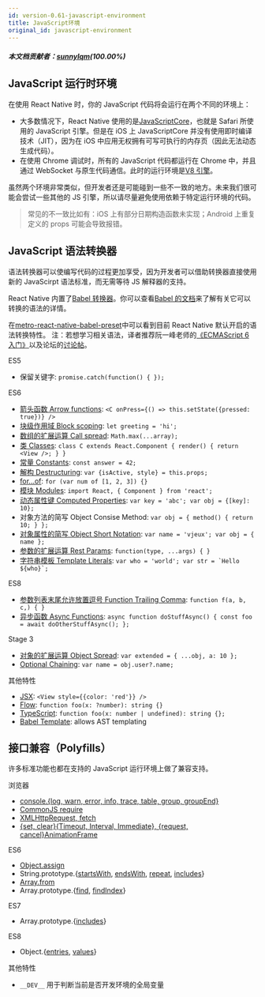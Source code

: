 ```yaml
---
id: version-0.61-javascript-environment
title: JavaScript环境
original_id: javascript-environment
---
```


##### 本文档贡献者：[sunnylqm](https://github.com/search?q=sunnylqm%40qq.com+in%3Aemail&type=Users)(100.00%)

## JavaScript 运行时环境

在使用 React Native 时，你的 JavaScript 代码将会运行在两个不同的环境上：

- 大多数情况下，React Native 使用的是[JavaScriptCore](http://trac.webkit.org/wiki/JavaScriptCore)，也就是 Safari 所使用的 JavaScript 引擎。但是在 iOS 上 JavaScriptCore 并没有使用即时编译技术（JIT），因为在 iOS 中应用无权拥有可写可执行的内存页（因此无法动态生成代码）。
- 在使用 Chrome 调试时，所有的 JavaScript 代码都运行在 Chrome 中，并且通过 WebSocket 与原生代码通信。此时的运行环境是[V8 引擎](https://v8.dev)。

虽然两个环境非常类似，但开发者还是可能碰到一些不一致的地方。未来我们很可能会尝试一些其他的 JS 引擎，所以请尽量避免使用依赖于特定运行环境的代码。

> 常见的不一致比如有：iOS 上有部分日期构造函数未实现；Android 上重复定义的 props 可能会导致报错。

## JavaScript 语法转换器

语法转换器可以使编写代码的过程更加享受，因为开发者可以借助转换器直接使用新的 JavaScirpt 语法标准，而无需等待 JS 解释器的支持。

React Native 内置了[Babel 转换器](https://babeljs.io)。你可以查看[Babel 的文档](https://babeljs.io/docs/plugins/#transform-plugins)来了解有关它可以转换的语法的详情。

在[metro-react-native-babel-preset](https://github.com/facebook/metro/tree/master/packages/metro-react-native-babel-preset)中可以看到目前 React Native 默认开启的语法转换特性。
注：若想学习相关语法，译者推荐阮一峰老师的[《ECMAScript 6 入门》](http://es6.ruanyifeng.com/)以及论坛的[讨论帖](http://bbs.reactnative.cn/topic/15)。

ES5

- 保留关键字: `promise.catch(function() { });`

ES6

- [箭头函数 Arrow functions](http://babeljs.io/docs/learn-es2015/#arrows): `<C onPress={() => this.setState({pressed: true})} />`
- [块级作用域 Block scoping](https://babeljs.io/docs/learn-es2015/#let-const): `let greeting = 'hi';`
- [数组的扩展运算 Call spread](http://babeljs.io/docs/learn-es2015/#default-rest-spread): `Math.max(...array);`
- [类 Classes](http://babeljs.io/docs/learn-es2015/#classes): `class C extends React.Component { render() { return <View />; } }`
- [常量 Constants](https://babeljs.io/docs/learn-es2015/#let-const): `const answer = 42;`
- [解构 Destructuring](http://babeljs.io/docs/learn-es2015/#destructuring): `var {isActive, style} = this.props;`
- [for...of](https://developer.mozilla.org/en-US/docs/Web/JavaScript/Reference/Statements/for...of): `for (var num of [1, 2, 3]) {}`
- [模块 Modules](http://babeljs.io/docs/learn-es2015/#modules): `import React, { Component } from 'react';`
- [动态属性键 Computed Properties](http://babeljs.io/docs/learn-es2015/#enhanced-object-literals): `var key = 'abc'; var obj = {[key]: 10};`
- 对象方法的简写 Object Consise Method: `var obj = { method() { return 10; } };`
- [对象属性的简写 Object Short Notation](http://babeljs.io/docs/learn-es2015/#enhanced-object-literals): `var name = 'vjeux'; var obj = { name };`
- [参数的扩展运算 Rest Params](https://github.com/sebmarkbage/ecmascript-rest-spread): `function(type, ...args) { }`
- [字符串模板 Template Literals](http://babeljs.io/docs/learn-es2015/#template-strings): `` var who = 'world'; var str = `Hello ${who}`; ``

ES8

- [参数列表末尾允许放置逗号 Function Trailing Comma](https://github.com/jeffmo/es-trailing-function-commas): `function f(a, b, c,) { }`
- [异步函数 Async Functions](https://github.com/tc39/ecmascript-asyncawait): `async function doStuffAsync() { const foo = await doOtherStuffAsync(); };`

Stage 3

- [对象的扩展运算 Object Spread](https://github.com/tc39/proposal-object-rest-spread): `var extended = { ...obj, a: 10 };`
- [Optional Chaining](https://github.com/tc39/proposal-optional-chaining): `var name = obj.user?.name;`

其他特性

- [JSX](https://reactjs.org/docs/jsx-in-depth.html): `<View style={{color: 'red'}} />`
- [Flow](http://flowtype.org/): `function foo(x: ?number): string {}`
- [TypeScript](https://www.typescriptlang.org/): `function foo(x: number | undefined): string {};`
- [Babel Template](https://babeljs.io/docs/en/babel-template): allows AST templating

## 接口兼容（Polyfills）

许多标准功能也都在支持的 JavaScript 运行环境上做了兼容支持。

浏览器

- [console.{log, warn, error, info, trace, table, group, groupEnd}](https://developer.chrome.com/devtools/docs/console-api)
- [CommonJS require](https://nodejs.org/docs/latest/api/modules.html)
- [XMLHttpRequest, fetch](network.md#content)
- [{set, clear}{Timeout, Interval, Immediate}, {request, cancel}AnimationFrame](timers.md#content)

ES6

- [Object.assign](https://developer.mozilla.org/en-US/docs/Web/JavaScript/Reference/Global_Objects/Object/assign)
- String.prototype.{[startsWith](https://developer.mozilla.org/en-US/docs/Web/JavaScript/Reference/Global_Objects/String/startsWith), [endsWith](https://developer.mozilla.org/en-US/docs/Web/JavaScript/Reference/Global_Objects/String/endsWith), [repeat](https://developer.mozilla.org/en-US/docs/Web/JavaScript/Reference/Global_Objects/String/repeat), [includes](https://developer.mozilla.org/en-US/docs/Web/JavaScript/Reference/Global_Objects/String/includes)}
- [Array.from](https://developer.mozilla.org/en-US/docs/Web/JavaScript/Reference/Global_Objects/Array/from)
- Array.prototype.{[find](https://developer.mozilla.org/en-US/docs/Web/JavaScript/Reference/Global_Objects/Array/find), [findIndex](https://developer.mozilla.org/en-US/docs/Web/JavaScript/Reference/Global_Objects/Array/findIndex)}

ES7

- Array.prototype.{[includes](https://developer.mozilla.org/en-US/docs/Web/JavaScript/Reference/Global_Objects/Array/includes)}

ES8

- Object.{[entries](https://developer.mozilla.org/en-US/docs/Web/JavaScript/Reference/Global_Objects/Object/entries), [values](https://developer.mozilla.org/en-US/docs/Web/JavaScript/Reference/Global_Objects/Object/values)}

其他特性

- `__DEV__` 用于判断当前是否开发环境的全局变量
